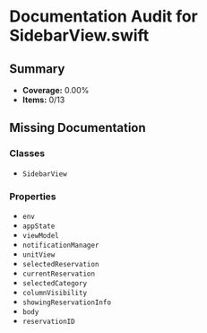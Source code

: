 # Documentation Audit for SidebarView.swift

## Summary

- **Coverage:** 0.00%
- **Items:** 0/13

## Missing Documentation

### Classes
- `SidebarView`

### Properties
- `env`
- `appState`
- `viewModel`
- `notificationManager`
- `unitView`
- `selectedReservation`
- `currentReservation`
- `selectedCategory`
- `columnVisibility`
- `showingReservationInfo`
- `body`
- `reservationID`
